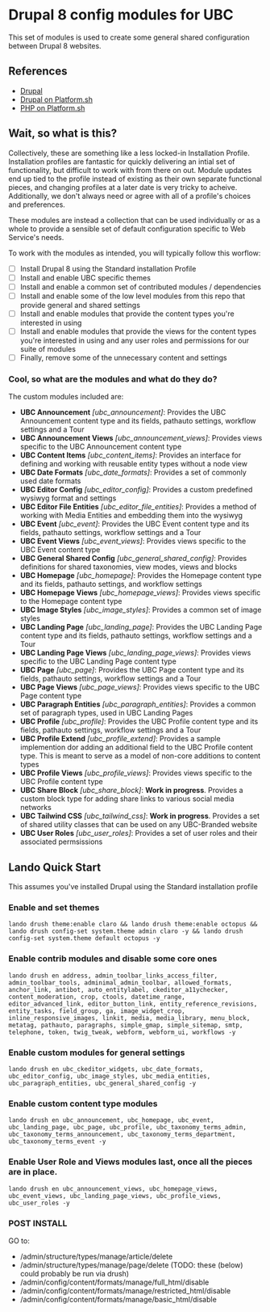 # Drupal 8 config modules for UBC

This set of modules is used to create some general shared configuration between Drupal 8 websites.

## References

* [Drupal](https://www.drupal.org/)
* [Drupal on Platform.sh](https://docs.platform.sh/frameworks/drupal8.html)
* [PHP on Platform.sh](https://docs.platform.sh/languages/php.html)

## Wait, so what is this?

Collectively, these are something like a less locked-in Installation Profile. Installation profiles are fantastic for quickly delivering an intial set of functionality, but difficult to work with from there on out. Module updates end up tied to the profile instead of existing as their own separate functional pieces, and changing profiles at a later date is very tricky to acheive. Additionally, we don't always need or agree with all of a profile's choices and preferences.

These modules are instead a collection that can be used individually or as a whole to provide a sensible set of default configuration specific to Web Service's needs.

To work with the modules as intended, you will typically follow this worflow:
- [ ] Install Drupal 8 using the Standard installation Profile
- [ ] Install and enable UBC specific themes
- [ ] Install and enable a common set of contributed modules / dependencies
- [ ] Install and enable some of the low level modules from this repo that provide general and shared settings
- [ ] Install and enable modules that provide the content types you're interested in using
- [ ] Install and enable modules that provide the views for the content types you're interested in using and any user roles and permissions for our suite of modules
- [ ] Finally, remove some of the unnecessary content and settings

### Cool, so what are the modules and what do they do?

The custom modules included are:

- **UBC Announcement** *[ubc_announcement]*: Provides the UBC Announcement content type and its fields, pathauto settings, workflow settings and a Tour
- **UBC Announcement Views** *[ubc_announcement_views]*: Provides views specific to the UBC Announcement content type
- **UBC Content Items** *[ubc_content_items]*: Provides an interface for defining and working with reusable entity types without a node view
- **UBC Date Formats** *[ubc_date_formats]*: Provides a set of commonly used date formats
- **UBC Editor Config** *[ubc_editor_config]*: Provides a custom predefined wysiwyg format and settings
- **UBC Editor File Entities** *[ubc_editor_file_entities]*: Provides a method of working with Media Entities and embedding them into the wysiwyg
- **UBC Event** *[ubc_event]*: Provides the UBC Event content type and its fields, pathauto settings, workflow settings and a Tour
- **UBC Event Views** *[ubc_event_views]*: Provides views specific to the UBC Event content type
- **UBC General Shared Config** *[ubc_general_shared_config]*: Provides definitions for shared taxonomies, view modes, views and blocks
- **UBC Homepage** *[ubc_homepage]*: Provides the Homepage content type and its fields, pathauto settings, and workflow settings
- **UBC Homepage Views** *[ubc_homepage_views]*: Provides views specific to the Homepage content type
- **UBC Image Styles** *[ubc_image_styles]*: Provides a common set of image styles
- **UBC Landing Page** *[ubc_landing_page]*: Provides the UBC Landing Page content type and its fields, pathauto settings, workflow settings and a Tour
- **UBC Landing Page Views** *[ubc_landing_page_views]*: Provides views specific to the UBC Landing Page content type
- **UBC Page** *[ubc_page]*: Provides the UBC Page content type and its fields, pathauto settings, workflow settings and a Tour
- **UBC Page Views** *[ubc_page_views]*: Provides views specific to the UBC Page content type
- **UBC Paragraph Entities** *[ubc_paragraph_entities]*: Provides a common set of paragraph types, used in UBC Landing Pages
- **UBC Profile** *[ubc_profile]*: Provides the UBC Profile content type and its fields, pathauto settings, workflow settings and a Tour
- **UBC Profile Extend** *[ubc_profile_extend]*: Provides a sample implemention dor adding an additional field to the UBC Profile content type. This is meant to serve as a model of non-core additions to content types
- **UBC Profile Views** *[ubc_profile_views]*: Provides views specific to the UBC Profile content type
- **UBC Share Block** *[ubc_share_block]*: **Work in progress**. Provides a custom block type for adding share links to various social media networks
- **UBC Tailwind CSS** *[ubc_tailwind_css]*: **Work in progress**. Provides a set of shared utility classes that can be used on any UBC-Branded website
- **UBC User Roles** *[ubc_user_roles]*: Provides a set of user roles and their associated permsissions


## Lando Quick Start

This assumes you've installed Drupal using the Standard installation profile

### Enable and set themes

```lando drush theme:enable claro && lando drush theme:enable octopus && lando drush config-set system.theme admin claro -y && lando drush config-set system.theme default octopus -y```

### Enable contrib modules and disable some core ones

```lando drush en address, admin_toolbar_links_access_filter, admin_toolbar_tools, adminimal_admin_toolbar, allowed_formats, anchor_link, antibot, auto_entitylabel, ckeditor_a11ychecker, content_moderation, crop, ctools, datetime_range, editor_advanced_link, editor_button_link, entity_reference_revisions, entity_tasks, field_group, ga, image_widget_crop, inline_responsive_images, linkit, media, media_library, menu_block, metatag, pathauto, paragraphs, simple_gmap, simple_sitemap, smtp, telephone, token, twig_tweak, webform, webform_ui, workflows -y```

### Enable custom modules for general settings

```lando drush en ubc_ckeditor_widgets, ubc_date_formats, ubc_editor_config, ubc_image_styles, ubc_media_entities, ubc_paragraph_entities, ubc_general_shared_config -y```

### Enable custom content type modules

```lando drush en ubc_announcement, ubc_homepage, ubc_event, ubc_landing_page, ubc_page, ubc_profile, ubc_taxonomy_terms_admin, ubc_taxonomy_terms_announcement, ubc_taxonomy_terms_department, ubc_taxonomy_terms_event -y```

### Enable User Role and Views modules last, once all the pieces are in place.

```lando drush en ubc_announcement_views, ubc_homepage_views, ubc_event_views, ubc_landing_page_views, ubc_profile_views, ubc_user_roles -y```

### POST INSTALL

GO to:

- /admin/structure/types/manage/article/delete
- /admin/structure/types/manage/page/delete
(TODO: these (below) could probably be run via drush)
- /admin/config/content/formats/manage/full_html/disable
- /admin/config/content/formats/manage/restricted_html/disable
- /admin/config/content/formats/manage/basic_html/disable
